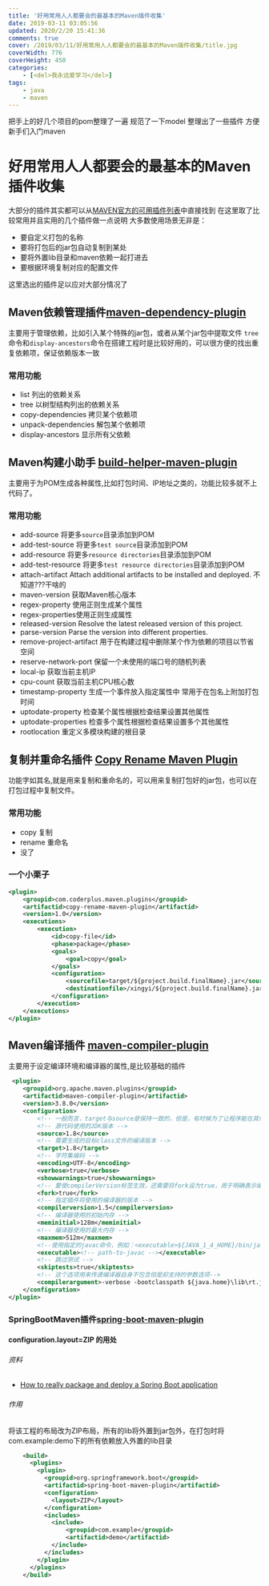 ```yaml
---
title: '好用常用人人都要会的最基本的Maven插件收集'
date: 2019-03-11 03:05:56
updated: 2020/2/20 15:41:36
comments: true
cover: /2019/03/11/好用常用人人都要会的最基本的Maven插件收集/title.jpg
coverWidth: 776
coverHeight: 450
categories: 
    - [<del>我永远爱学习</del>]
tags: 
    - java
    - maven
---
```


把手上的好几个项目的pom整理了一遍 规范了一下model 整理出了一些插件 方便新手们入门maven
<!--more-->

# 好用常用人人都要会的最基本的Maven插件收集
大部分的插件其实都可以从[MAVEN官方的可用插件列表]( https://maven.apache.org/plugins/index.html)中直接找到
在这里取了比较常用并且实用的几个插件做一点说明
大多数使用场景无非是：
- 要自定义打包的名称
- 要将打包后的jar包自动复制到某处
- 要将外置lib目录和maven依赖一起打进去
- 要根据环境复制对应的配置文件

这里选出的插件足以应对大部分情况了 


## Maven依赖管理插件[maven-dependency-plugin](https://maven.apache.org/plugins/maven-dependency-plugin)

主要用于管理依赖，比如引入某个特殊的jar包，或者从某个jar包中提取文件
`tree`命令和`display-ancestors`命令在搭建工程时是比较好用的，可以很方便的找出重复依赖项，保证依赖版本一致

### 常用功能
- list 列出的依赖关系
- tree 以树型结构列出的依赖关系
- copy-dependencies 拷贝某个依赖项
- unpack-dependencies 解包某个依赖项
- display-ancestors 显示所有父依赖



## Maven构建小助手 [build-helper-maven-plugin](https://www.mojohaus.org/build-helper-maven-plugin/)

主要用于为POM生成各种属性,比如打包时间、IP地址之类的，功能比较多就不上代码了。

###  常用功能
- add-source 将更多`source`目录添加到POM
- add-test-source 将更多`test source`目录添加到POM
- add-resource 将更多`resource directories`目录添加到POM
- add-test-resource 将更多`test resource directories`目录添加到POM
- attach-artifact Attach additional artifacts to be installed and deployed.  不知道???干啥的
- maven-version 获取Maven核心版本
- regex-property 使用正则生成某个属性
- regex-properties使用正则生成属性
- released-version Resolve the latest released version of this project.
- parse-version Parse the version into different properties.
- remove-project-artifact 用于在构建过程中删除某个作为依赖的项目以节省空间
- reserve-network-port 保留一个未使用的端口号的随机列表
- local-ip 获取当前主机IP
- cpu-count 获取当前主机CPU核心数
- timestamp-property 生成一个事件放入指定属性中 常用于在包名上附加打包时间
- uptodate-property 检查某个属性根据检查结果设置其他属性
- uptodate-properties 检查多个属性根据检查结果设置多个其他属性
- rootlocation 重定义多模块构建的根目录

## 复制并重命名插件 [Copy Rename Maven Plugin](https://coderplus.github.io/copy-rename-maven-plugin/)

功能字如其名,就是用来复制和重命名的，可以用来复制打包好的jar包，也可以在打包过程中复制文件。
  
### 常用功能
- copy 复制
- rename 重命名
- 没了

### 一个小栗子
```xml
<plugin>
    <groupid>com.coderplus.maven.plugins</groupid>
    <artifactid>copy-rename-maven-plugin</artifactid>
    <version>1.0</version>
    <executions>
        <execution>
            <id>copy-file</id>
            <phase>package</phase>
            <goals>
                <goal>copy</goal>
            </goals>
            <configuration>
                <sourcefile>target/${project.build.finalName}.jar</sourcefile>
                <destinationfile>/xingyi/${project.build.finalName}.jar</destinationfile>
            </configuration>
        </execution>
    </executions>
</plugin>
```


## Maven编译插件 [maven-compiler-plugin](https://maven.apache.org/plugins/maven-compiler-plugin/)

主要用于设定编译环境和编译器的属性,是比较基础的插件

```xml
 <plugin>
    <groupid>org.apache.maven.plugins</groupid>
    <artifactid>maven-compiler-plugin</artifactid>
    <version>3.8.0</version>
    <configuration>
        <!-- 一般而言，target与source是保持一致的，但是，有时候为了让程序能在其他版本的jdk中运行(对于低版本目标jdk，源代码中不能使用低版本jdk中不支持的语法 )，会存在target不同于source的情况 -->
        <!-- 源代码使用的JDK版本 -->
        <source>1.8</source>
        <!-- 需要生成的目标class文件的编译版本 -->
        <target>1.8</target> 
        <!-- 字符集编码 -->
        <encoding>UTF-8</encoding>
        <verbose>true</verbose>
        <showwarnings>true</showwarnings>
        <!-- 要使compilerVersion标签生效，还需要将fork设为true，用于明确表示编译版本配置的可用 -->
        <fork>true</fork>
        <!-- 指定插件将使用的编译器的版本 -->
        <compilerversion>1.5</compilerversion>
        <!-- 编译器使用的初始内存 -->
        <meminitial>128m</meminitial>
        <!-- 编译器使用的最大内存 -->
        <maxmem>512m</maxmem>
        <!--使用指定的javac命令，例如：<executable>${JAVA_1_4_HOME}/bin/javac</executable> -->
        <executable><!-- path-to-javac --></executable>
        <!-- 跳过测试 -->
        <skiptests>true</skiptests>
        <!-- 这个选项用来传递编译器自身不包含但是却支持的参数选项-->
        <compilerargument>-verbose -bootclasspath ${java.home}\lib\rt.jar</compilerargument>
    </configuration>
</plugin>
```

###  SpringBootMaven插件[spring-boot-maven-plugin](https://www.mojohaus.org/build-helper-maven-plugin/)


####  configuration.layout=ZIP 的用处

###### 资料
- [How to really package and deploy a Spring Boot application]("http://weyprecht.de/2018/05/02/how-to-really-package-and-deploy-a-spring-boot-application/")

###### 作用
将该工程的布局改为ZIP布局，所有的lib将外置到jar包外，在打包时将com.example:demo下的所有依赖放入外置的lib目录

```xml
    <build>
      <plugins>
        <plugin>
          <groupid>org.springframework.boot</groupid>
          <artifactid>spring-boot-maven-plugin</artifactid>
          <configuration>
            <layout>ZIP</layout>
          </configuration>
          <includes>
            <include>
           		<groupid>com.example</groupid>
            	<artifactid>demo</artifactid>
            </include>
          </includes>
        </plugin>
      </plugins>
    </build>
```
